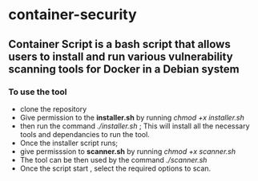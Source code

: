# container-security
## Container Script is a bash script that allows users to install and run various vulnerability scanning tools for Docker in a Debian system
### To use the tool
+ clone the repository
+ Give permission to the **installer.sh** by running _chmod +x installer.sh_
+ then run the command _./installer.sh_ ; This will install all the necessary tools and dependancies to run the tool.
+ Once the installer script runs;
+ give permisssion to **scanner.sh** by running _chmod +x scanner.sh_
+ The tool can be then used by the command _./scanner.sh_
+ Once the script start , select the required options to scan.
